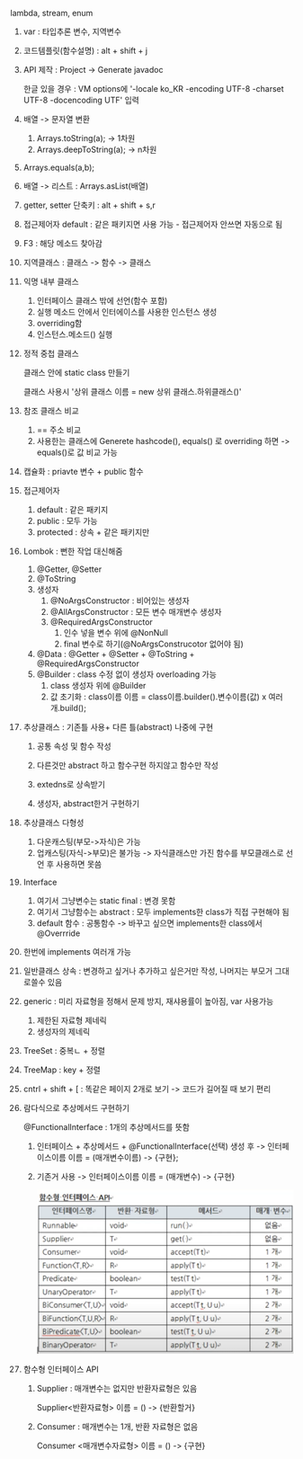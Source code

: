 lambda, stream, enum

1. var : 타입추론 변수, 지역변수

2. 코드템플릿(함수설명) : alt + shift + j 

3. API 제작 : Project -> Generate javadoc

   한글 있을 경우 : VM options에 '-locale ko_KR -encoding UTF-8 -charset UTF-8 -docencoding UTF' 입력

4. 배열 -> 문자열 변환 

   1. Arrays.toString(a); -> 1차원
   2. Arrays.deepToString(a); -> n차원

5. Arrays.equals(a,b);

6. 배열 -> 리스트 : Arrays.asList(배열) 

7. getter, setter 단축키 : alt + shift + s,r

8. 접근제어자 default : 같은 패키지면 사용 가능 - 접근제어자 안쓰면 자동으로 됨

9. F3 : 해당 메소드 찾아감

10. 지역클래스 : 클래스 -> 함수 -> 클래스

11. 익명 내부 클래스 

    1. 인터페이스 클래스 밖에 선언(함수 포함)
    2. 실행 메소드 안에서 인터에이스를 사용한 인스턴스 생성
    3. overriding함
    4. 인스턴스.메소드() 실행

12. 정적 중첩 클래스

    클래스  안에 static class 만들기

    클래스 사용시 '상위 클래스 이름 = new 상위 클래스.하위클래스()'

13. 참조 클래스 비교

    1. == 주소 비교
    2. 사용한는 클래스에 Generete hashcode(), equals() 로 overriding 하면 ->  equals()로 값 비교 가능

14. 캡슐화 : priavte 변수 + public 함수

15. 접근제어자 

    1. default : 같은 패키지
    2. public : 모두 가능
    3. protected : 상속 + 같은 패키지만



16. Lombok : 뻔한 작업 대신해줌
    1. @Getter, @Setter
    2. @ToString
    3. 생성자
       1. @NoArgsConstructor	:  비어있는 생성자
       2. @AllArgsConstructor : 모든 변수 매개변수 생성자
       3. @RequiredArgsConstructor
          1. 인수 넣을 변수 위에 @NonNull
          2. final 변수로 하기(@NoArgsConstrucotor 없어야 됨)
    4. @Data : @Getter + @Setter + @ToString + @RequiredArgsConstructor
    5. @Builder : class 수정 없이 생성자 overloading 가능
       1. class 생성자 위에 @Builder
       2. 값 초기화 : class이름 이름 = class이름.builder().변수이름(값) x 여러개.build();



17. 추상클래스 : 기존틀 사용+ 다른 틀(abstract) 나중에 구현

    1. 공통 속성 및 함수 작성

    2. 다른것만 abstract 하고 함수구현 하지않고 함수만 작성

    3. extedns로 상속받기

    4. 생성자, abstract한거 구현하기

       

18. 추상클래스 다형성

    1. 다운캐스팅(부모->자식)은 가능
    2. 업캐스팅(자식->부모)은 불가능 -> 자식클래스만 가진 함수를 부모클래스로 선언 후 사용하면 못씀



19. Interface 
    1. 여기서 그냥변수는 static final : 변경 못함
    2. 여기서 그냥함수는 abstract : 모두 implements한 class가 직접 구현해야 됨
    3. default 함수 : 공통함수 -> 바꾸고 싶으면 implements한 class에서 @Overrride

20. 한번에 implements 여러개 가능
21. 일반클래스 상속 : 변경하고 싶거나 추가하고 싶은거만 작성, 나머지는 부모거 그대로쓸수 있음
22. generic : 미리 자료형을 정해서 문제 방지, 재샤용률이 높아짐, var 사용가능
    1. 제한된 자료형 제네릭
    2. 생성자의 제네릭



23. TreeSet : 중복ㄴ + 정렬 
24. TreeMap : key  + 정렬

25. cntrl + shift + [ : 똑같은 페이지 2개로 보기 -> 코드가 길어질 때 보기 편리

26. 람다식으로 추상메서드 구현하기

    @FunctionalInterface : 1개의 추상메서드를 뜻함

    1. 인터페이스 + 추상메서드 + @FunctionalInterface(선택)  생성 후 -> 인터페이스이름 이름 = (매개변수이름)  -> {구현};

    2. 기존거 사용 -> 인터페이스이름 이름 = (매개변수)  -> {구현}

       ![image-20220819182450787](md-images/image-20220819182450787.png)

27. 함수형 인터페이스 API

    1. Supplier : 매개변수는 없지만 반환자료형은 있음

       Supplier<반환자료형> 이름 = () -> {반환할거}

    2. Consumer : 매개변수는 1개, 반환 자료형은 없음

       Consumer <매개변수자료형> 이름 = () -> {구현}

       